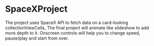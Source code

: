 # SpaceXProject

The project uses SpaceX API to fetch data on a card-looking collectionViewCells, The final project will animate like slideshow to add more depth to it. Onscreen controls will help you to change speed, pause/play and start from over.
